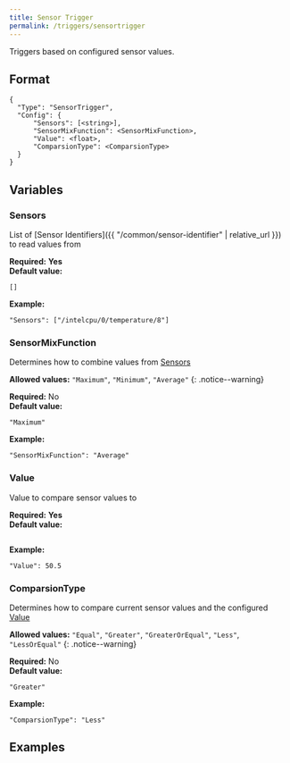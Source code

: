```yaml
---
title: Sensor Trigger
permalink: /triggers/sensortrigger
---
```


Triggers based on configured sensor values.

## Format

~~~
{
  "Type": "SensorTrigger",
  "Config": {
      "Sensors": [<string>],
      "SensorMixFunction": <SensorMixFunction>,
      "Value": <float>,
      "ComparsionType": <ComparsionType>
  }
}
~~~

## Variables

### Sensors
<div class="variable-block" markdown="block">

List of [Sensor Identifiers]({{ "/common/sensor-identifier" | relative_url }}) to read values from

**Required:** **Yes**<br>
**Default value:**
~~~
[]
~~~
**Example:**
~~~
"Sensors": ["/intelcpu/0/temperature/8"]
~~~

</div>

### SensorMixFunction
<div class="variable-block" markdown="block">

Determines how to combine values from [Sensors](#sensors)

**Allowed values:** `"Maximum"`, `"Minimum"`, `"Average"`
{: .notice--warning}

**Required:** No<br>
**Default value:**
~~~
"Maximum"
~~~
**Example:**
~~~
"SensorMixFunction": "Average"
~~~

</div>

### Value
<div class="variable-block" markdown="block">

Value to compare sensor values to

**Required:** **Yes**<br>
**Default value:**
~~~
~~~
**Example:**
~~~
"Value": 50.5
~~~

</div>

### ComparsionType
<div class="variable-block" markdown="block">

Determines how to compare current sensor values and the configured [Value](#value)

**Allowed values:** `"Equal"`, `"Greater"`, `"GreaterOrEqual"`, `"Less"`, `"LessOrEqual"`
{: .notice--warning}

**Required:** No<br>
**Default value:**
~~~
"Greater"
~~~
**Example:**
~~~
"ComparsionType": "Less"
~~~

</div>

## Examples
~~~ json
~~~